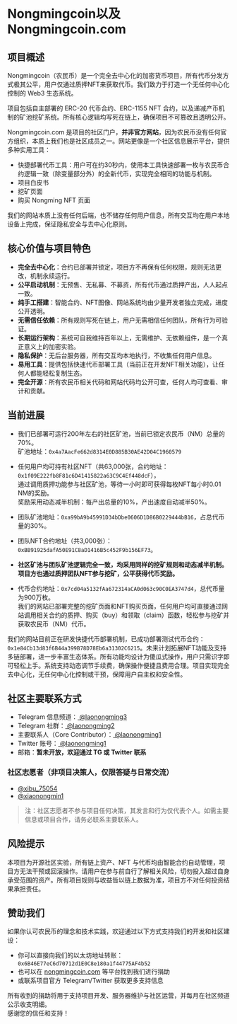 # Nongmingcoin以及Nongmingcoin.com

## 项目概述

Nongmingcoin（农民币）是一个完全去中心化的加密货币项目，所有代币分发方式极其公平，用户仅通过质押NFT来获取代币。我们致力于打造一个无任何中心化控制的 Web3 生态系统。  

项目包括自主部署的 ERC-20 代币合约、ERC-1155 NFT 合约，以及递减产币机制的矿池挖矿系统。所有核心逻辑均写死在链上，确保项目不可篡改且透明公开。  

Nongmingcoin.com 是项目的社区门户，**并非官方网站**，因为农民币没有任何官方组织，本质上我们也是社区成员之一。网站更像是一个社区信息展示平台，提供多种实用工具：  
- 快捷部署代币工具：用户可在约30秒内，使用本工具快速部署一枚与农民币合约逻辑一致（除变量部分外）的全新代币，实现完全相同的功能与机制。
- 项目白皮书  
- 挖矿页面  
- 购买 Nongming NFT 页面  

我们的网站本质上没有任何后端，也不储存任何用户信息，所有交互均在用户本地设备上完成，保证隐私安全与去中心化原则。

## 核心价值与项目特色

- **完全去中心化**：合约已部署并锁定，项目方不再保有任何权限，规则无法更改，机制永续运行。  
- **公平启动机制**：无预售、无私募、不募资，所有代币通过质押产出，人人起点一致。  
- **纯手工搭建**：智能合约、NFT图像、网站系统均由少量开发者独立完成，进度公开透明。  
- **无需信任依赖**：所有规则写死在链上，用户无需相信任何团队，所有行为可验证。  
- **长期运行架构**：系统可自我维持百年以上，无需维护、无依赖组件，是一个真正意义上的加密实验。  
- **隐私保护**：无后台服务器，所有交互均本地执行，不收集任何用户信息。  
- **易用工具**：提供包括快速代币部署工具（当前正在开发NFT相关功能），让任何人都能轻松复制生态。  
- **完全开源**：所有农民币相关代码和网站代码均公开可查，任何人均可查看、审计和贡献。  

## 当前进展

- 我们已部署可运行200年左右的社区矿池，当前已锁定农民币（NM）总量的70%。  
  矿池地址：`0x4a7AacFe662d8314E0D885B30AE42D04C1960579`  

- 任何用户均可持有社区NFT（共63,000张，合约地址：`0x1f09E222fb8F81c6D41415822a63C9C4Ef448dcF`），  
  通过调用质押功能参与社区矿池，等待一小时即可获得每枚NFT每小时0.01 NM的奖励。  
  奖励采用动态减半机制：每产出总量的10%，产出速度自动减半50%。  

- 团队矿池地址：`0xa99bA9b45991D34bDbe0606D1D86B0229444bB16`，占总代币量的30%。  
- 团队NFT合约地址（共3,000张）：`0xBB91925dafA50E91C8aD1416B5c452F9b156EF73`。  

- **社区矿池与团队矿池逻辑完全一致，均采用同样的挖矿规则和动态减半机制。项目方也通过质押团队NFT参与挖矿，公平获得代币奖励。**  

- 代币合约地址：`0x7cd04a5132fAa672314aCA0d063c90C0EA3747d4`，总代币量为900万枚。  
我们的网站已部署完整的挖矿页面和NFT购买页面，任何用户均可直接通过网站调用相关合约的质押、购买（buy）和领取（claim）函数，轻松参与挖矿并获取农民币（NM）代币。

我们的网站目前正在研发快捷代币部署机制，已成功部署测试代币合约：`0x1e84Cb13d83f6B44a399B78D78Eb6a31302C6215`。未来计划拓展NFT功能及支持多链部署，进一步丰富生态体系。所有功能均设计为傻瓜式操作，用户只需识字即可轻松上手。系统支持动态调节手续费，确保操作便捷且费用合理。项目实现完全去中心化，无任何中心化控制或干预，保障用户自主权和安全性。

## 社区主要联系方式

- Telegram 信息频道：[ @laonongming3 ](https://t.me/laonongming3)
- Telegram 社群：[ @laonongming2 ](https://t.me/laonongming2)
- 主要联系人（Core Contributor）：[ @laonongming1 ](https://t.me/laonongming1) 
- Twitter 账号：[ @laonongming1 ](https://twitter.com/laonongming1)
- 邮箱：**暂未开放，欢迎通过 TG 或 Twitter 联系**

### 社区志愿者（非项目决策人，仅限答疑与日常交流）

- [ @xibu_75054 ](https://twitter.com/xibu_75054)
- [ @xiaonongmin1 ](https://t.me/xiaonongmin1)

> 注：社区志愿者不参与项目任何决策，其发言和行为仅代表个人。如需主要信息或项目合作，请务必联系主要联系人。

## 风险提示

本项目为开源社区实验，所有链上资产、NFT 与代币均由智能合约自动管理，项目方无法干预或回滚操作。请用户在参与前自行了解相关风险，切勿投入超过自身承受范围的资产。所有项目规则与收益皆以链上数据为准，项目方不对任何投资结果承担责任。

## 赞助我们

如果你认可农民币的理念和技术实践，欢迎通过以下方式支持我们的开发和社区建设：

- 你可以直接向我们的以太坊地址转账：`0x6B46E77eC6d70712d1E0C8e180a1f44775AF4b52`
- 也可以在 [nongmingcoin.com](https://nongmingcoin.com) 等平台找到我们进行捐助
- 或联系项目官方 Telegram/Twitter 获取更多支持信息

所有收到的捐助将用于支持项目开发、服务器维护与社区运营，并每月在社区频道公示收支明细。  
感谢您的信任和支持！
